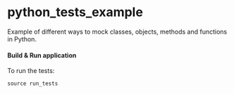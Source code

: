 # python_tests_example

Example of different ways to mock classes, objects, methods and functions in Python.

#### Build & Run application

To run the tests:

`source run_tests`


